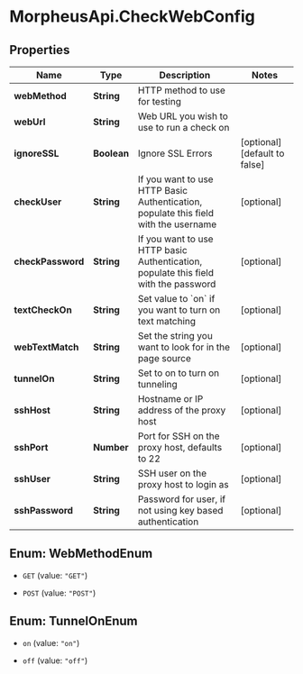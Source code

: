 # MorpheusApi.CheckWebConfig

## Properties

Name | Type | Description | Notes
------------ | ------------- | ------------- | -------------
**webMethod** | **String** | HTTP method to use for testing | 
**webUrl** | **String** | Web URL you wish to use to run a check on | 
**ignoreSSL** | **Boolean** | Ignore SSL Errors | [optional] [default to false]
**checkUser** | **String** | If you want to use HTTP Basic Authentication, populate this field with the username | [optional] 
**checkPassword** | **String** | If you want to use HTTP basic Authentication, populate this field with the password | [optional] 
**textCheckOn** | **String** | Set value to &#x60;on&#x60; if you want to turn on text matching | [optional] 
**webTextMatch** | **String** | Set the string you want to look for in the page source | [optional] 
**tunnelOn** | **String** | Set to on to turn on tunneling | [optional] 
**sshHost** | **String** | Hostname or IP address of the proxy host | [optional] 
**sshPort** | **Number** | Port for SSH on the proxy host, defaults to 22 | [optional] 
**sshUser** | **String** | SSH user on the proxy host to login as | [optional] 
**sshPassword** | **String** | Password for user, if not using key based authentication | [optional] 



## Enum: WebMethodEnum


* `GET` (value: `"GET"`)

* `POST` (value: `"POST"`)





## Enum: TunnelOnEnum


* `on` (value: `"on"`)

* `off` (value: `"off"`)




